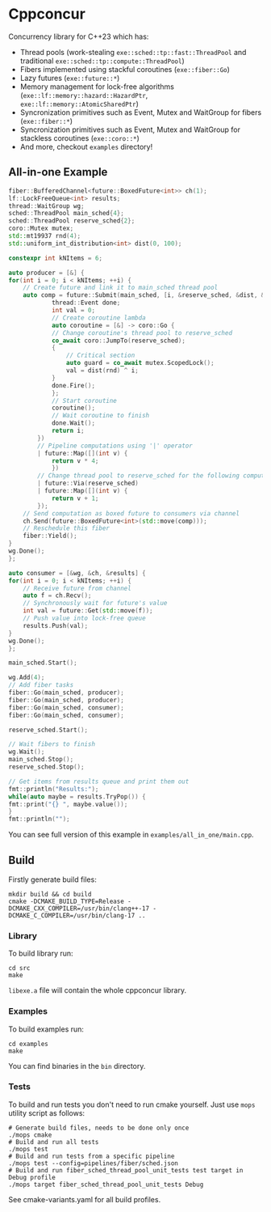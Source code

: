# Cppconcur

Concurrency library for C++23 which has: 
* Thread pools (work-stealing `exe::sched::tp::fast::ThreadPool` and traditional `exe::sched::tp::compute::ThreadPool`)
* Fibers implemented using stackful coroutines (`exe::fiber::Go`) 
* Lazy futures (`exe::future::*`)
* Memory management for lock-free algorithms (`exe::lf::memory::hazard::HazardPtr`, `exe::lf::memory::AtomicSharedPtr`)
* Syncronization primitives such as Event, Mutex and WaitGroup for fibers (`exe::fiber::*`)
* Syncronization primitives such as Event, Mutex and WaitGroup for stackless coroutines (`exe::coro::*`)
* And more, checkout `examples` directory!

## All-in-one Example

```cpp
fiber::BufferedChannel<future::BoxedFuture<int>> ch(1);
lf::LockFreeQueue<int> results;
thread::WaitGroup wg;
sched::ThreadPool main_sched{4};
sched::ThreadPool reserve_sched{2};
coro::Mutex mutex;
std::mt19937 rnd(4);
std::uniform_int_distribution<int> dist(0, 100);

constexpr int kNItems = 6;

auto producer = [&] {
for(int i = 0; i < kNItems; ++i) {
    // Create future and link it to main_sched thread pool
    auto comp = future::Submit(main_sched, [i, &reserve_sched, &dist, &rnd, &mutex] {
            thread::Event done;
            int val = 0;
            // Create coroutine lambda 
            auto coroutine = [&] -> coro::Go { 
            // Change coroutine's thread pool to reserve_sched 
            co_await coro::JumpTo(reserve_sched);
            {
                // Critical section 
                auto guard = co_await mutex.ScopedLock();
                val = dist(rnd) ^ i;
            }
            done.Fire();
            };
            // Start coroutine 
            coroutine();
            // Wait coroutine to finish
            done.Wait();
            return i;
        })
        // Pipeline computations using '|' operator
        | future::Map([](int v) {
            return v * 4;
            })
        // Change thread pool to reserve_sched for the following computations 
        | future::Via(reserve_sched)
        | future::Map([](int v) {
            return v + 1;
        });
    // Send computation as boxed future to consumers via channel
    ch.Send(future::BoxedFuture<int>(std::move(comp)));
    // Reschedule this fiber 
    fiber::Yield();
}
wg.Done();
};

auto consumer = [&wg, &ch, &results] {
for(int i = 0; i < kNItems; ++i) {
    // Receive future from channel 
    auto f = ch.Recv();
    // Synchronously wait for future's value
    int val = future::Get(std::move(f));
    // Push value into lock-free queue
    results.Push(val);
}
wg.Done();
};

main_sched.Start();

wg.Add(4);
// Add fiber tasks
fiber::Go(main_sched, producer);
fiber::Go(main_sched, producer);
fiber::Go(main_sched, consumer);
fiber::Go(main_sched, consumer);

reserve_sched.Start();

// Wait fibers to finish 
wg.Wait();
main_sched.Stop();
reserve_sched.Stop();

// Get items from results queue and print them out
fmt::println("Results:");
while(auto maybe = results.TryPop()) {
fmt::print("{} ", maybe.value());
}
fmt::println("");
```

You can see full version of this example in `examples/all_in_one/main.cpp`.

## Build

Firstly generate build files:
```
mkdir build && cd build
cmake -DCMAKE_BUILD_TYPE=Release -DCMAKE_CXX_COMPILER=/usr/bin/clang++-17 -DCMAKE_C_COMPILER=/usr/bin/clang-17 ..
```

### Library
To build library run:
```
cd src
make
```

`libexe.a` file will contain the whole cppconcur library.

### Examples
To build examples run:
```
cd examples
make
```
You can find binaries in the `bin` directory.

### Tests
To build and run tests you don't need to run cmake yourself. Just use `mops` utility script 
as follows:
```
# Generate build files, needs to be done only once
./mops cmake
# Build and run all tests
./mops test
# Build and run tests from a specific pipeline
./mops test --config=pipelines/fiber/sched.json
# Build and run fiber_sched_thread_pool_unit_tests test target in Debug profile
./mops target fiber_sched_thread_pool_unit_tests Debug
```

See cmake-variants.yaml for all build profiles.
